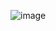 ![image](https://github.com/Schrodinger71/Lesson/assets/132720404/50f5cb05-8249-4b8d-95c8-0aa474b73c64)
